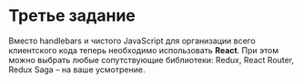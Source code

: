 # Третье задание

Вместо handlebars и чистого JavaScript для организации всего клиентского кода теперь необходимо использовать **React**. При этом можно выбрать любые сопутствующие библиотеки: Redux, React Router, Redux Saga – на ваше усмотрение.

